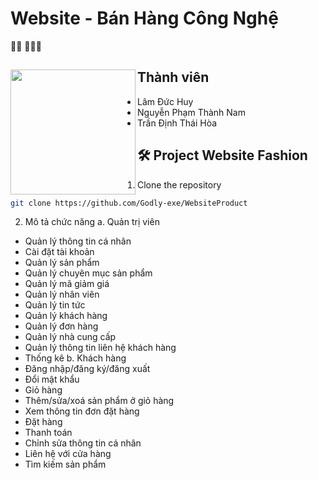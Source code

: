 # Website - Bán Hàng Công Nghệ
👋🏾 👩🏾‍💻

## Thành viên <a href="https://github.com/Godly-exe/WebsiteProduct"><img align="left" width="auto" height="200" src="https://res.cloudinary.com/easy-frontend/image/upload/v1598840300/blog/programming_hgngx9.png"></a>
- Lâm Đức Huy
- Nguyễn Phạm Thành Nam
- Trần Định Thái Hòa
##

## 🛠️ Project Website Fashion
1. Clone the repository
```bash
git clone https://github.com/Godly-exe/WebsiteProduct
```

2. Mô tả chức năng
a. Quản trị viên
- Quản lý thông tin cá nhân
- Cài đặt tài khoản
- Quản lý sản phẩm
- Quản lý chuyên mục sản phẩm
- Quản lý mã giảm giá
- Quản lý nhân viên
- Quản lý tin tức
- Quản lý khách hàng
- Quản lý đơn hàng
- Quản lý nhà cung cấp
- Quản lý thông tin liên hệ khách hàng
- Thống kê
b. Khách hàng
- Đăng nhập/đăng ký/đăng xuất
- Đổi mật khẩu
- Giỏ hàng
- Thêm/sửa/xoá sản phẩm ở giỏ hàng
- Xem thông tin đơn đặt hàng
- Đặt hàng
- Thanh toán
- Chỉnh sửa thông tin cá nhân
- Liên hệ với cửa hàng
- Tìm kiếm sản phẩm 

